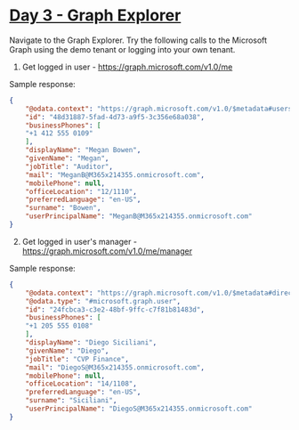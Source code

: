 # [Day 3 - Graph Explorer](https://developer.microsoft.com/en-us/graph/blogs/30daysmsgraph-day-3-graph-explorer)

Navigate to the Graph Explorer.  Try the following calls to the Microsoft Graph using the demo tenant or logging into your own tenant.

1. Get logged in user - https://graph.microsoft.com/v1.0/me

Sample response:

```json
{
    "@odata.context": "https://graph.microsoft.com/v1.0/$metadata#users/$entity",
    "id": "48d31887-5fad-4d73-a9f5-3c356e68a038",
    "businessPhones": [
    "+1 412 555 0109"
    ],
    "displayName": "Megan Bowen",
    "givenName": "Megan",
    "jobTitle": "Auditor",
    "mail": "MeganB@M365x214355.onmicrosoft.com",
    "mobilePhone": null,
    "officeLocation": "12/1110",
    "preferredLanguage": "en-US",
    "surname": "Bowen",
    "userPrincipalName": "MeganB@M365x214355.onmicrosoft.com"
}
```

2. Get logged in user's manager - https://graph.microsoft.com/v1.0/me/manager

Sample response:

```json
{
    "@odata.context": "https://graph.microsoft.com/v1.0/$metadata#directoryObjects/$entity",
    "@odata.type": "#microsoft.graph.user",
    "id": "24fcbca3-c3e2-48bf-9ffc-c7f81b81483d",
    "businessPhones": [
    "+1 205 555 0108"
    ],
    "displayName": "Diego Siciliani",
    "givenName": "Diego",
    "jobTitle": "CVP Finance",
    "mail": "DiegoS@M365x214355.onmicrosoft.com",
    "mobilePhone": null,
    "officeLocation": "14/1108",
    "preferredLanguage": "en-US",
    "surname": "Siciliani",
    "userPrincipalName": "DiegoS@M365x214355.onmicrosoft.com"
}
```